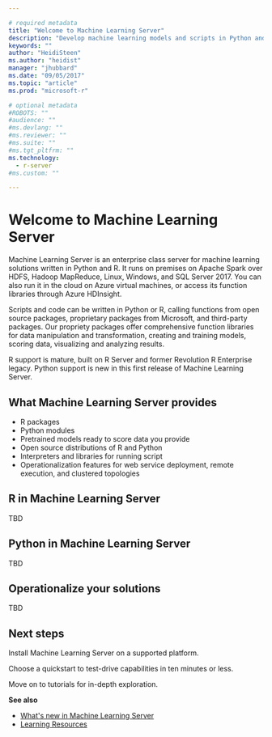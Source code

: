 ```yaml
---

# required metadata
title: "Welcome to Machine Learning Server"
description: "Develop machine learning models and scripts in Python and R for on-prem deployment behind the firewall. Microsoft R Server and Python packages and interpreters are included."
keywords: ""
author: "HeidiSteen"
ms.author: "heidist"
manager: "jhubbard"
ms.date: "09/05/2017"
ms.topic: "article"
ms.prod: "microsoft-r"

# optional metadata
#ROBOTS: ""
#audience: ""
#ms.devlang: ""
#ms.reviewer: ""
#ms.suite: ""
#ms.tgt_pltfrm: ""
ms.technology:
  - r-server
#ms.custom: ""

---
```


# Welcome to Machine Learning Server

Machine Learning Server is an enterprise class server for machine learning solutions written in Python and R. It runs on premises on Apache Spark over HDFS, Hadoop MapReduce, Linux, Windows, and SQL Server 2017. You can also run it in the cloud on Azure virtual machines, or access its function libraries through Azure HDInsight.

Scripts and code can be written in Python or R, calling functions from open source packages, proprietary packages from Microsoft, and third-party packages. Our propriety packages offer comprehensive function libraries for data manipulation and transformation, creating and training models, scoring data, visualizing and analyzing results.

R support is mature, built on R Server and former Revolution R Enterprise legacy. Python support is new in this first release of Machine Learning Server. 

## What Machine Learning Server provides

+ R packages
+ Python modules
+ Pretrained models ready to score data you provide
+ Open source distributions of R and Python
+ Interpreters and libraries for running script
+ Operationalization features for web service deployment, remote execution, and clustered topologies

## R in Machine Learning Server

TBD

## Python in Machine Learning Server

TBD

## Operationalize your solutions

TBD

## Next steps

Install Machine Learning Server on a supported platform. 

Choose a quickstart to test-drive capabilities in ten minutes or less.

Move on to tutorials for in-depth exploration.


**See also**

+ [What's new in Machine Learning Server](whats-new-in-machine-learning-server.md)
+ [Learning Resources](resources-more.md)
